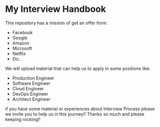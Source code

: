 # My Interview Handbook

This repository has a mission of get an offer from:  

- Facebook 
- Google 
- Amazon 
- Microsoft 
- Netflix
- Etc..

We will upload material that can help us to apply in some positions like:  

- Production Engineer 
- Software Engineer 
- Cloud Engineer 
- DevOps Engineer 
- Architect Engineer  

if you have some material or experiences about Interview Process please we invite you to help us in this journey!!  Thanks so much and please keeping rocking!!
